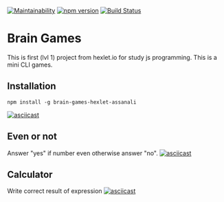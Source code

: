[![Maintainability](https://api.codeclimate.com/v1/badges/cd6682f65558db0dab02/maintainability)](https://codeclimate.com/github/KileOR/project-lvl1-s486/maintainability)
[![npm version](https://badge.fury.io/js/brain-games-hexlet-assanali.svg)](https://badge.fury.io/js/brain-games-hexlet-assanali)
[![Build Status](https://travis-ci.org/KileOR/project-lvl1-s486.svg?branch=master)](https://travis-ci.org/KileOR/project-lvl1-s486)

# Brain Games
This is first (lvl 1) project from hexlet.io for study js programming. This is a mini CLI games.

## Installation
```
npm install -g brain-games-hexlet-assanali
```
[![asciicast](https://asciinema.org/a/245838.svg)](https://asciinema.org/a/245838)

## Even or not
Answer "yes" if number even otherwise answer "no".
[![asciicast](https://asciinema.org/a/Qs74T4GRr4or5RjilEdheXJzd.svg)](https://asciinema.org/a/Qs74T4GRr4or5RjilEdheXJzd)

## Calculator
Write correct result of expression
[![asciicast](https://asciinema.org/a/zkaNdmzLSLEfcU3ooxbWnJW19.svg)](https://asciinema.org/a/zkaNdmzLSLEfcU3ooxbWnJW19)

